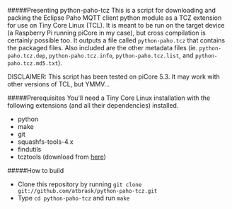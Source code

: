 #####Presenting python-paho-tcz
This is a script for downloading and packing the Eclipse Paho MQTT client python module as a TCZ extension for use on Tiny Core Linux (TCL). It is meant to be run on the target device (a Raspberry Pi running piCore in my case), but cross compilation is certainly possible too. It outputs a file called `python-paho.tcz` that contains the packaged files. Also included are the other metadata files (ie. `python-paho.tcz.dep`, `python-paho.tcz.info`, `python-paho.tcz.list`, and `python-paho.tcz.md5.txt`).

DISCLAIMER: This script has been tested on piCore 5.3. It may work with other versions of TCL, but YMMV...

#####Prerequisites
You'll need a Tiny Core Linux installation with the following extensions (and all their dependencies) installed.
* python
* make
* git
* squashfs-tools-4.x
* findutils
* tcztools (download from [here](https://github.com/MSumulong/tcztools))

#####How to build
* Clone this repository by running `git clone git://github.com/atbrask/python-paho-tcz.git`
* Type `cd python-paho-tcz` and run `make`

